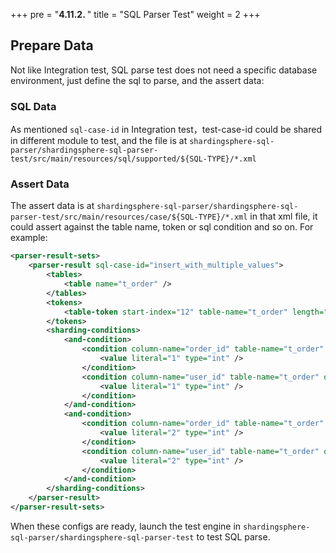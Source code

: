 +++
pre = "<b>4.11.2. </b>"
title = "SQL Parser Test"
weight = 2
+++

## Prepare Data

Not like Integration test, SQL parse test does not need a specific database environment, just define the sql  to parse, and the assert data:

### SQL Data

As mentioned `sql-case-id` in Integration test，test-case-id could be shared in different module to test, and the file is at `shardingsphere-sql-parser/shardingsphere-sql-parser-test/src/main/resources/sql/supported/${SQL-TYPE}/*.xml` 

### Assert Data

The assert data is at `shardingsphere-sql-parser/shardingsphere-sql-parser-test/src/main/resources/case/${SQL-TYPE}/*.xml`
in that xml file, it could assert against the table name, token or sql condition and so on. For example:

```xml
<parser-result-sets>
    <parser-result sql-case-id="insert_with_multiple_values">
        <tables>
            <table name="t_order" />
        </tables>
        <tokens>
            <table-token start-index="12" table-name="t_order" length="7" />
        </tokens>
        <sharding-conditions>
            <and-condition>
                <condition column-name="order_id" table-name="t_order" operator="EQUAL">
                    <value literal="1" type="int" />
                </condition>
                <condition column-name="user_id" table-name="t_order" operator="EQUAL">
                    <value literal="1" type="int" />
                </condition>
            </and-condition>
            <and-condition>
                <condition column-name="order_id" table-name="t_order" operator="EQUAL">
                    <value literal="2" type="int" />
                </condition>
                <condition column-name="user_id" table-name="t_order" operator="EQUAL">
                    <value literal="2" type="int" />
                </condition>
            </and-condition>
        </sharding-conditions>
    </parser-result>
</parser-result-sets>
```

When these configs are ready, launch the test engine in `shardingsphere-sql-parser/shardingsphere-sql-parser-test` to test SQL parse. 
